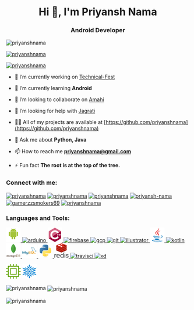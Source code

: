 <h1 align="center">Hi 👋, I'm Priyansh Nama</h1>
<h3 align="center">Android Developer</h3>

<p align="left"> <img src="https://komarev.com/ghpvc/?username=priyanshnama&label=Profile%20views&color=0e75b6&style=flat" alt="priyanshnama" /> </p>

<p align="left"> <a href="https://github.com/ryo-ma/github-profile-trophy"><img src="https://github-profile-trophy.vercel.app/?username=priyanshnama" alt="priyanshnama" /></a> </p>

<p align="left"> <a href="https://twitter.com/priyanshnama" target="blank"><img src="https://img.shields.io/twitter/follow/priyanshnama?logo=twitter&style=for-the-badge" alt="priyanshnama" /></a> </p>

- 🔭 I’m currently working on [Technical-Fest](https://github.com/IIITDMJ-OPEN-SOURCE/Technical-Fest)

- 🌱 I’m currently learning **Android**

- 👯 I’m looking to collaborate on [Amahi](https://github.com/amahi/android)

- 🤝 I’m looking for help with [Jagrati](https://github.com/IIITDMJ-OPEN-SOURCE/Jagrati)

- 👨‍💻 All of my projects are available at [https://github.com/priyanshnama](https://github.com/priyanshnama)

- 💬 Ask me about **Python, Java**

- 📫 How to reach me **priyanshnama@gmail.com**

- ⚡ Fun fact **The root is at the top of the tree.**

<h3 align="left">Connect with me:</h3>
<p align="left">
<a href="https://dev.to/priyanshnama" target="blank"><img align="center" src="https://cdn.jsdelivr.net/npm/simple-icons@3.0.1/icons/dev-dot-to.svg" alt="priyanshnama" height="30" width="40" /></a>
<a href="https://twitter.com/priyanshnama" target="blank"><img align="center" src="https://cdn.jsdelivr.net/npm/simple-icons@3.0.1/icons/twitter.svg" alt="priyanshnama" height="30" width="40" /></a>
<a href="https://linkedin.com/in/priyanshnama" target="blank"><img align="center" src="https://cdn.jsdelivr.net/npm/simple-icons@3.0.1/icons/linkedin.svg" alt="priyanshnama" height="30" width="40" /></a>
<a href="https://stackoverflow.com/users/priyansh-nama" target="blank"><img align="center" src="https://cdn.jsdelivr.net/npm/simple-icons@3.0.1/icons/stackoverflow.svg" alt="priyansh-nama" height="30" width="40" /></a>
<a href="https://fb.com/gamerzzsmokers69" target="blank"><img align="center" src="https://cdn.jsdelivr.net/npm/simple-icons@3.0.1/icons/facebook.svg" alt="gamerzzsmokers69" height="30" width="40" /></a>
<a href="https://instagram.com/priyanshnama" target="blank"><img align="center" src="https://cdn.jsdelivr.net/npm/simple-icons@3.0.1/icons/instagram.svg" alt="priyanshnama" height="30" width="40" /></a>
</p>

<h3 align="left">Languages and Tools:</h3>
<p align="left"> <a href="https://developer.android.com" target="_blank"> <img src="https://raw.githubusercontent.com/devicons/devicon/master/icons/android/android-original-wordmark.svg" alt="android" width="40" height="40"/> </a> <a href="https://www.arduino.cc/" target="_blank"> <img src="https://cdn.worldvectorlogo.com/logos/arduino-1.svg" alt="arduino" width="40" height="40"/> </a> <a href="https://www.w3schools.com/cpp/" target="_blank"> <img src="https://raw.githubusercontent.com/devicons/devicon/master/icons/cplusplus/cplusplus-original.svg" alt="cplusplus" width="40" height="40"/> </a> <a href="https://firebase.google.com/" target="_blank"> <img src="https://www.vectorlogo.zone/logos/firebase/firebase-icon.svg" alt="firebase" width="40" height="40"/> </a> <a href="https://cloud.google.com" target="_blank"> <img src="https://www.vectorlogo.zone/logos/google_cloud/google_cloud-icon.svg" alt="gcp" width="40" height="40"/> </a> <a href="https://git-scm.com/" target="_blank"> <img src="https://www.vectorlogo.zone/logos/git-scm/git-scm-icon.svg" alt="git" width="40" height="40"/> </a> <a href="https://www.adobe.com/in/products/illustrator.html" target="_blank"> <img src="https://www.vectorlogo.zone/logos/adobe_illustrator/adobe_illustrator-icon.svg" alt="illustrator" width="40" height="40"/> </a> <a href="https://www.java.com" target="_blank"> <img src="https://raw.githubusercontent.com/devicons/devicon/master/icons/java/java-original.svg" alt="java" width="40" height="40"/> </a> <a href="https://kotlinlang.org" target="_blank"> <img src="https://www.vectorlogo.zone/logos/kotlinlang/kotlinlang-icon.svg" alt="kotlin" width="40" height="40"/> </a> <a href="https://www.mongodb.com/" target="_blank"> <img src="https://raw.githubusercontent.com/devicons/devicon/master/icons/mongodb/mongodb-original-wordmark.svg" alt="mongodb" width="40" height="40"/> </a> <a href="https://www.mysql.com/" target="_blank"> <img src="https://raw.githubusercontent.com/devicons/devicon/master/icons/mysql/mysql-original-wordmark.svg" alt="mysql" width="40" height="40"/> </a> <a href="https://www.python.org" target="_blank"> <img src="https://raw.githubusercontent.com/devicons/devicon/master/icons/python/python-original.svg" alt="python" width="40" height="40"/> </a> <a href="https://redis.io" target="_blank"> <img src="https://raw.githubusercontent.com/devicons/devicon/master/icons/redis/redis-original-wordmark.svg" alt="redis" width="40" height="40"/> </a> <a href="https://travis-ci.org" target="_blank"> <img src="https://www.vectorlogo.zone/logos/travis-ci/travis-ci-icon.svg" alt="travisci" width="40" height="40"/> </a> <a href="https://www.adobe.com/products/xd.html" target="_blank"> <img src="https://cdn.worldvectorlogo.com/logos/adobe-xd.svg" alt="xd" width="40" height="40"/> </a> </p>

<a href="https://docs.github.com/en/developers" target="_blank"><img src="arts/devbadge.gif" width="40" height="40"></a>  <a href="https://archiveprogram.github.com/" target="_blank"><img src="arts/acbadge.gif" width="40" height="40"></a> 

<p><img align="left" src="https://github-readme-stats.vercel.app/api/top-langs?username=priyanshnama&show_icons=true&locale=en&layout=compact" alt="priyanshnama" /></p>

<p>&nbsp;<img align="center" src="https://github-readme-stats.vercel.app/api?username=priyanshnama&show_icons=true&locale=en" alt="priyanshnama" /></p>

<p><img align="center" src="https://github-readme-streak-stats.herokuapp.com/?user=priyanshnama&" alt="priyanshnama" /></p>

